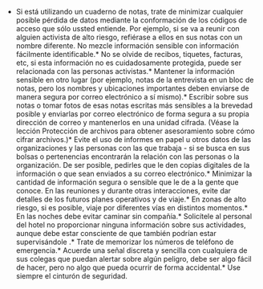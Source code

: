 [Title]: # (Cuando esté en el país)
[Difficulty]: # (Principiante)
[Order]: # (0)

 

*    Si está utilizando un cuaderno de notas, trate de minimizar cualquier posible pérdida de datos mediante la conformación de los códigos de acceso que sólo ussted entiende. Por ejemplo, si se va a reunir con alguien activista de alto riesgo, refiérase a ellos en sus notas con un nombre diferente. No mezcle información sensible con información fácilmente identificable.*    No se olvide de recibos, tiquetes, facturas, etc, si esta información no es cuidadosamente protegida, puede ser relacionada con las personas activistas.*    Mantener la información sensible en otro lugar (por ejemplo, notas de la entrevista en un bloc de notas, pero los nombres y ubicaciones importantes deben enviarse de manera segura por correo electrónico a sí mismo).*    Escribir sobre sus notas o tomar fotos de esas notas escritas más sensibles a la brevedad posible y enviarlas por correo electrónico de forma segura  a su propia dirección de correo y mantenerlos en una unidad cifrada. (Véase la lección Protección de archivos para obtener asesoramiento sobre cómo cifrar archivos.)*    Evite el uso de informes en papel u otros datos de las organizaciones y las personas con las que trabaja - si se busca en sus bolsas o pertenencias encontrarán la relación con las personas o la organización. De ser posible, pedirles que le den copias digitales de la información o que sean enviados a su correo electrónico.*    Minimizar la cantidad de información segura o sensible que le de a la gente que conoce. En las reuniones y durante otras interacciones, evite dar detalles de los futuros planes operativos y de viaje.*    En zonas de alto riesgo, si es posible, viaje por diferentes vías en distintos momentos.*    En las noches debe evitar caminar sin compañía.*    Solicítele al personal del hotel no proporcionar  ninguna información sobre sus actividades, aunque debe estar consciente de que también podrían estar supervisándole .*    Trate de memorizar los números de teléfono de emergencia.*    Acuerde una señal discreta y sencilla con cualquiera de sus colegas que puedan alertar sobre algún peligro, debe ser algo fácil de hacer, pero no algo que pueda ocurrir de forma accidental.*    Use siempre el cinturón de seguridad. 
 